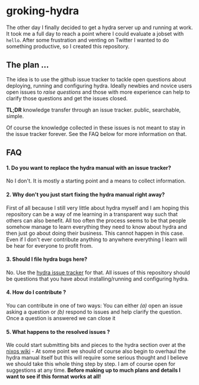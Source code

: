 # groking-hydra

The other day I finally decided to get a hydra server up and running at work. It took me a full day to reach a point where I could evaluate a jobset with `hello`. After some frustration and venting on Twitter I wanted to do something productive, so I created this repository.

## The plan ...

The idea is to use the github issue tracker to tackle open questions about deploying, running and configuring hydra. Ideally newbies and novice users open issues to _raise questions_ and those with more experience can help to clarify those questions and get the issues closed.

**TL;DR** knowledge transfer through an issue tracker. public, searchable, simple.

Of course the knowledge collected in these issues is not meant to stay in the issue tracker forever. See the FAQ below for more information on that.

## FAQ

#### 1. Do you want to replace the hydra manual with an issue tracker?

  No I don't. It is mostly a starting point and a means to collect information.

#### 2. Why don't you just start fixing the hydra manual right away?

 First of all because I still very little about hydra myself and I am hoping this repository can be a way of me learning in a transparent way such that others can also benefit. All too often the process seems to be that people somehow manage to learn everything they need to know about hydra and then just go about doing their business. This cannot happen in this case. Even if I don't ever contribute anything to anywhere everything I learn will be hear for everyone to profit from.
 
#### 3. Should I file hydra bugs here?

  No. Use the [hydra issue tracker](https://github.com/nixos/hydra/issues) for that. All issues of this repository should be questions that you have about installing/running and configuring hydra. 
  
#### 4. How do I contribute ?

  You can contribute in one of two ways: You can either *(a)* open an issue asking a question or *(b)* respond to issues and help clarify the question. Once a question is answered we can close it
  
#### 5. What happens to the resolved issues ?

  We could start submitting bits and pieces to the hydra section over at the [nixos wiki](https://nixos.wiki/wiki/Hydra) - At some point we should of course also begin to overhaul the hydra manual itself but this will require some serious thought and I believe we should take this whole thing step by step. I am of course open for suggestions at any time. **Before making up to much plans and details I want to see if this format works at all!**
